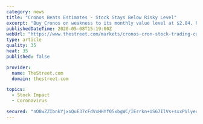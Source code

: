 ```yaml
---
category: news
title: "Cronos Beats Estimates - Stock Stays Below Risky Level"
excerpt: "Buy Cronos on weakness to its monthly value level at $2.84. Reduce holdings on strength to the 200-week SMA at $6.94 and to its 200-day SMA at $8.10."
publishedDateTime: 2020-05-08T15:19:00Z
webUrl: "https://www.thestreet.com/markets/cronos-cron-stock-trading-cannabis"
type: article
quality: 35
heat: 35
published: false

provider:
  name: TheStreet.com
  domain: thestreet.com

topics:
  - Stock Impact
  - Coronavirus

secured: "nO8wZZIbnkYjxoQuE37cFdVxHHYf05xbgWC/IErrkn+US67IlVs+sxxPVlyere9iBbE5LocntL5zv03nViQr+jY5Y+Vf1DwN2yO16ZtyjCjvshveNmMEg25zlKxgCNrNZSRI2hA7+OldFESH2oBshBUYe3OmpksfghSyJqUuDyV9zZdaOh/XohSkL84DL21SrEt/bxbfC3/CbsHRFHEXurxKhKsOEVubvEaWHeQptKHjct/GsReaolU06MDBT/qTUKNArX+0UIq1LmtzB0d89q15OkwrGV/hPdhJCaXyRTxJIL3667jXaTCZpezTGTAfdE1qIPYMIaBxFl9aKimIjhEg1WTJxyqKvLrlCdtmpmOKDM9ovIs2v0UkDgVqJL6IZbiq1UJF5p0Bgb4yOwLxBLmqS1b7RsF5/UxZhu8iKyJMOCClz2TXvAZZ5USDChbdj9U+1sUQQJ3uq8231w3PYEWHIwogkPgEX/2kV4rBces=;aHQsQBfd6T9j0A7mJHCylA=="
---
```


